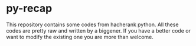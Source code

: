 # py-recap

This repository contains some codes from hacherank python.
All these codes are pretty raw and written by a biggener. 
If you have a better code or want to modify the existing one you are more than welcome. 
